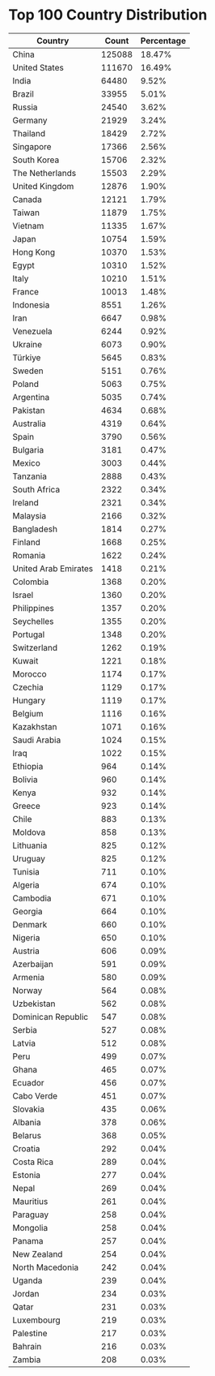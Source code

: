 # Top 100 Country Distribution
| Country | Count | Percentage |
|----|----|----|
| China | 125088 | 18.47% |
| United States | 111670 | 16.49% |
| India | 64480 | 9.52% |
| Brazil | 33955 | 5.01% |
| Russia | 24540 | 3.62% |
| Germany | 21929 | 3.24% |
| Thailand | 18429 | 2.72% |
| Singapore | 17366 | 2.56% |
| South Korea | 15706 | 2.32% |
| The Netherlands | 15503 | 2.29% |
| United Kingdom | 12876 | 1.90% |
| Canada | 12121 | 1.79% |
| Taiwan | 11879 | 1.75% |
| Vietnam | 11335 | 1.67% |
| Japan | 10754 | 1.59% |
| Hong Kong | 10370 | 1.53% |
| Egypt | 10310 | 1.52% |
| Italy | 10210 | 1.51% |
| France | 10013 | 1.48% |
| Indonesia | 8551 | 1.26% |
| Iran | 6647 | 0.98% |
| Venezuela | 6244 | 0.92% |
| Ukraine | 6073 | 0.90% |
| Türkiye | 5645 | 0.83% |
| Sweden | 5151 | 0.76% |
| Poland | 5063 | 0.75% |
| Argentina | 5035 | 0.74% |
| Pakistan | 4634 | 0.68% |
| Australia | 4319 | 0.64% |
| Spain | 3790 | 0.56% |
| Bulgaria | 3181 | 0.47% |
| Mexico | 3003 | 0.44% |
| Tanzania | 2888 | 0.43% |
| South Africa | 2322 | 0.34% |
| Ireland | 2321 | 0.34% |
| Malaysia | 2166 | 0.32% |
| Bangladesh | 1814 | 0.27% |
| Finland | 1668 | 0.25% |
| Romania | 1622 | 0.24% |
| United Arab Emirates | 1418 | 0.21% |
| Colombia | 1368 | 0.20% |
| Israel | 1360 | 0.20% |
| Philippines | 1357 | 0.20% |
| Seychelles | 1355 | 0.20% |
| Portugal | 1348 | 0.20% |
| Switzerland | 1262 | 0.19% |
| Kuwait | 1221 | 0.18% |
| Morocco | 1174 | 0.17% |
| Czechia | 1129 | 0.17% |
| Hungary | 1119 | 0.17% |
| Belgium | 1116 | 0.16% |
| Kazakhstan | 1071 | 0.16% |
| Saudi Arabia | 1024 | 0.15% |
| Iraq | 1022 | 0.15% |
| Ethiopia | 964 | 0.14% |
| Bolivia | 960 | 0.14% |
| Kenya | 932 | 0.14% |
| Greece | 923 | 0.14% |
| Chile | 883 | 0.13% |
| Moldova | 858 | 0.13% |
| Lithuania | 825 | 0.12% |
| Uruguay | 825 | 0.12% |
| Tunisia | 711 | 0.10% |
| Algeria | 674 | 0.10% |
| Cambodia | 671 | 0.10% |
| Georgia | 664 | 0.10% |
| Denmark | 660 | 0.10% |
| Nigeria | 650 | 0.10% |
| Austria | 606 | 0.09% |
| Azerbaijan | 591 | 0.09% |
| Armenia | 580 | 0.09% |
| Norway | 564 | 0.08% |
| Uzbekistan | 562 | 0.08% |
| Dominican Republic | 547 | 0.08% |
| Serbia | 527 | 0.08% |
| Latvia | 512 | 0.08% |
| Peru | 499 | 0.07% |
| Ghana | 465 | 0.07% |
| Ecuador | 456 | 0.07% |
| Cabo Verde | 451 | 0.07% |
| Slovakia | 435 | 0.06% |
| Albania | 378 | 0.06% |
| Belarus | 368 | 0.05% |
| Croatia | 292 | 0.04% |
| Costa Rica | 289 | 0.04% |
| Estonia | 277 | 0.04% |
| Nepal | 269 | 0.04% |
| Mauritius | 261 | 0.04% |
| Paraguay | 258 | 0.04% |
| Mongolia | 258 | 0.04% |
| Panama | 257 | 0.04% |
| New Zealand | 254 | 0.04% |
| North Macedonia | 242 | 0.04% |
| Uganda | 239 | 0.04% |
| Jordan | 234 | 0.03% |
| Qatar | 231 | 0.03% |
| Luxembourg | 219 | 0.03% |
| Palestine | 217 | 0.03% |
| Bahrain | 216 | 0.03% |
| Zambia | 208 | 0.03% |
